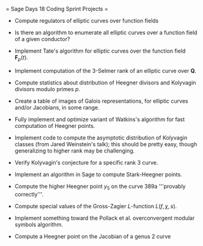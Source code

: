 = Sage Days 18 Coding Sprint Projects =
 
 * Compute regulators of elliptic curves over function fields

 * Is there an algorithm to enumerate all elliptic curves over a function field of a given conductor?

 * Implement Tate's algorithm for elliptic curves over the function field $\mathbf{F}_p(t)$.

 * Implement computation of the 3-Selmer rank of an elliptic curve over $\mathbf{Q}$.

 * Compute statistics about distribution of Heegner divisors and Kolyvagin divisors modulo primes $p$.

 * Create a table of images of Galois representations, for elliptic curves and/or Jacobians, in some range.

 * Fully implement and optimize variant of Watkins's algorithm for fast computation of Heegner points.

 * Implement code to compute the asymptotic distribution of Kolyvagin classes (from Jared Weinstein's talk); this should be pretty easy, though generalizing to higher rank may be challenging.

 * Verify Kolyvagin's conjecture for a specific rank 3 curve.

 * Implement an algorithm in Sage to compute Stark-Heegner points.

 * Compute the higher Heegner point $y_5$ on the curve 389a '''provably correctly'''. 

 * Compute special values of the Gross-Zagier $L$-function $L(f,\chi,s)$. 

 * Implement something toward the Pollack et al. overconvergent modular symbols algorithm.

 * Compute a Heegner point on the Jacobian of a genus 2 curve

